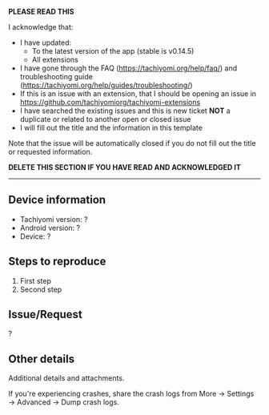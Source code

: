 **PLEASE READ THIS**

I acknowledge that:

- I have updated:
  - To the latest version of the app (stable is v0.14.5)
  - All extensions
- I have gone through the FAQ (https://tachiyomi.org/help/faq/) and troubleshooting guide (https://tachiyomi.org/help/guides/troubleshooting/)
- If this is an issue with an extension, that I should be opening an issue in https://github.com/tachiyomiorg/tachiyomi-extensions
- I have searched the existing issues and this is new ticket **NOT** a duplicate or related to another open or closed issue
- I will fill out the title and the information in this template

Note that the issue will be automatically closed if you do not fill out the title or requested information.

**DELETE THIS SECTION IF YOU HAVE READ AND ACKNOWLEDGED IT**

---

## Device information
* Tachiyomi version: ?
* Android version: ?
* Device: ?

## Steps to reproduce
1. First step
2. Second step

## Issue/Request
?

## Other details
Additional details and attachments.

If you're experiencing crashes, share the crash logs from More → Settings → Advanced → Dump crash logs.
